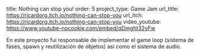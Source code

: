 title: Nothing can stop you!
order: 5
project_type: Game Jam
url_title: https://ricardorg.itch.io/nothing-can-stop-you
url_itch: https://ricardorg.itch.io/nothing-can-stop-you
video_youtube: https://www.youtube-nocookie.com/embed/qDmght32yFw

En este proyecto fui responsable de implementar el game loop (sistema de fases, spawn
y reutilización de objetos) así como el sistema de audio.
